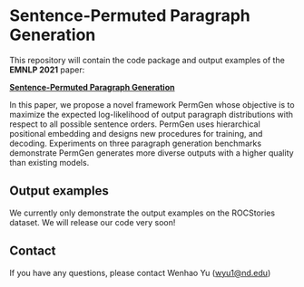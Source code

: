 # Sentence-Permuted Paragraph Generation

This repository will contain the code package and output examples of the **EMNLP 2021** paper:

**[Sentence-Permuted Paragraph Generation](https://arxiv.org/pdf/2104.07228.pdf)**


In this paper, we propose a novel framework PermGen whose objective is to maximize the expected log-likelihood of output paragraph distributions with respect to all possible sentence orders. PermGen uses hierarchical positional embedding and designs new procedures for training, and decoding. Experiments on three paragraph generation benchmarks demonstrate PermGen generates more diverse outputs with a higher quality than existing models.


## Output examples
We currently only demonstrate the output examples on the ROCStories dataset. We will release our code very soon!


## Contact
If you have any questions, please contact Wenhao Yu (wyu1@nd.edu)
